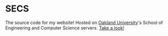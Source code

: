 SECS
====

The source code for my website! Hosted on [Oakland University](http://oakland.edu/)'s School
of Engineering and Computer Science servers. [Take a look!](http://secs.oakland.edu/~ajclisso/)
